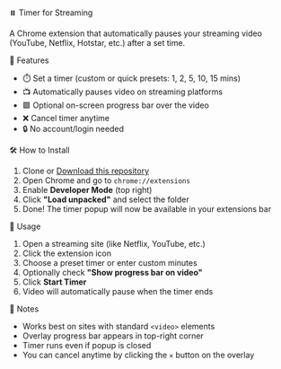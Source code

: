 ⏸️ Timer for Streaming

A Chrome extension that automatically pauses your streaming video (YouTube, Netflix, Hotstar, etc.) after a set time.

🎯 Features
- ⏱️ Set a timer (custom or quick presets: 1, 2, 5, 10, 15 mins)
- 📺 Automatically pauses video on streaming platforms
- 🟩 Optional on-screen progress bar over the video
- ❌ Cancel timer anytime
- 🔒 No account/login needed

🛠️ How to Install
1. Clone or [Download this repository](https://github.com/sharmilcd/timer)
2. Open Chrome and go to `chrome://extensions`
3. Enable **Developer Mode** (top right)
4. Click **"Load unpacked"** and select the folder
5. Done! The timer popup will now be available in your extensions bar

🚀 Usage
1. Open a streaming site (like Netflix, YouTube, etc.)
2. Click the extension icon
3. Choose a preset timer or enter custom minutes
4. Optionally check **"Show progress bar on video"**
5. Click **Start Timer**
6. Video will automatically pause when the timer ends

📌 Notes
- Works best on sites with standard `<video>` elements
- Overlay progress bar appears in top-right corner
- Timer runs even if popup is closed
- You can cancel anytime by clicking the `✕` button on the overlay

